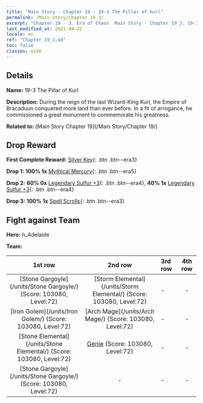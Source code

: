 ```yaml
---
title: "Main Story - Chapter 19 - 19-3 The Pillar of Kurl"
permalink: /Main Story/Chapter 19_3/
excerpt: "Chapter 19 - 3. Era of Chaos  Main Story - Chapter 19_3. 19-3 The Pillar of Kurl"
last_modified_at: 2021-04-22
locale: en
ref: "Chapter 19_3.md"
toc: false
classes: wide
---
```


## Details

 **Name:** 19-3 The Pillar of Kurl

 **Description:** During the reign of the last Wizard-King Kurl, the Empire of Bracaduun conquered more land than ever before. In a fit of arrogance, he commissioned a great monument to commemorate his greatness.

 **Related to:** [Main Story Chapter 19](/Main Story/Chapter 19/)

## Drop Reward

 **First Complete Reward:** [Silver Key](/Items/con_693/){: .btn .btn--era3}

 **Drop 1:** **100% 1x** [Mythical Mercury](/Items/mat_63/){: .btn .btn--era5}

 **Drop 2:** **60% 0x** [Legendary Sulfur +3](/Items/mat_57/){: .btn .btn--era4}, **40% 1x** [Legendary Sulfur +3](/Items/mat_57/){: .btn .btn--era4}

 **Drop 3:** **100% 1x** [Spell Scrolls](/Items/con_694/){: .btn .btn--era3}


## Fight against Team
 **Hero:** h_Adelaide

 **Team:**


  | 1st row | 2nd row | 3rd row | 4th row |
  |:----:|:----:|:----|:----:|
  | [Stone Gargoyle](/units/Stone Gargoyle/) (Score: 103080, Level:72)  | [Storm Elemental](/units/Storm Elemental/) (Score: 103080, Level:72)  | - | - |
  | [Iron Golem](/units/Iron Golem/) (Score: 103080, Level:72)  | [Arch Mage](/units/Arch Mage/) (Score: 103080, Level:72)  | - | - |
  | [Stone Elemental](/units/Stone Elemental/) (Score: 103080, Level:72)  | [Genie](/units/Genie/) (Score: 103080, Level:72)  | - | - |
  | [Stone Gargoyle](/units/Stone Gargoyle/) (Score: 103080, Level:72)  | - | - | - |


